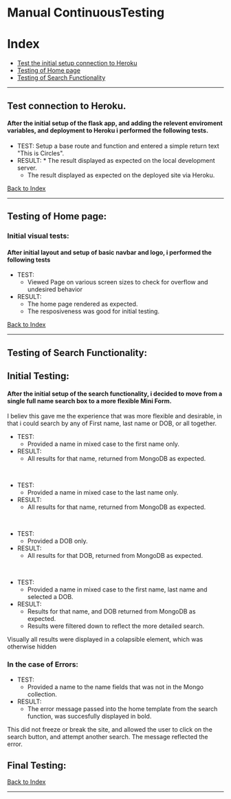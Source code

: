 # Manual ContinuousTesting

# Index

* [Test the initial setup connection to Heroku](#test-connection-to-heroku)
* [Testing of Home page](#testing-of-home-page)
* [Testing of Search Functionality](#testing-of-search-functionality)


---

## Test connection to Heroku.

#### After the initial setup of the flask app, and adding the relevent enviroment variables, and deployment to Heroku i performed the following tests.

* TEST:	 Setup a base route and function and entered a simple return text "This is Circles".
* RESULT: * The result displayed as expected on the local development server.
	 * The result displayed as expected on the deployed site via Heroku.

[Back to Index](#index)

---

## Testing of Home page:

### Initial visual tests:

#### After initial layout and setup of basic navbar and logo, i performed the following tests

* TEST: 
    * Viewed Page on various screen sizes to check for overflow and undesired behavior
* RESULT: 
    * The home page rendered as expected.
	* The resposiveness was good for initial testing.


[Back to Index](#index)

---

## Testing of Search Functionality:

## Initial Testing:

#### After the initial setup of the search functionality, i decided to move from a single full name search box to a more flexible Mini Form.
I believ this gave me the experience that was more flexible and desirable, in that i could search by any of First name, last name or DOB, or all together.

* TEST: 
    * Provided a name in mixed case to the first name only.
* RESULT:
    * All results for that name, returned from MongoDB as expected.

<br>

* TEST:
    * Provided a name in mixed case to the last name only.
* RESULT:
    * All results for that name, returned from MongoDB as expected.

<br>

* TEST:
    * Provided a DOB only.
* RESULT:   
    * All results for that DOB, returned from MongoDB as expected.

<br>

* TEST:
    * Provided a name in mixed case to the first name, last name and selected a DOB.
* RESULT: 
    * Results for that name, and DOB returned from MongoDB as expected.
	* Results were filtered down to reflect the more detailed search.

Visually all results were displayed in a colapsible element, which was otherwise hidden

### In the case of Errors:

* TEST: 
    * Provided a name to the name fields that was not in the Mongo collection.
* RESULT:   
    * The error message passed into the home template from the search function, was succesfully displayed in bold.

This did not freeze or break the site, and allowed the user to click on the search button, and attempt another search. The message reflected the error.

## Final Testing:

[Back to Index](#index)

---